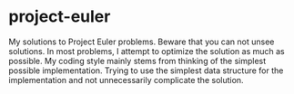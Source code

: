 # project-euler

My solutions to Project Euler problems. Beware that you can not unsee solutions. In most problems, I attempt to optimize the solution as much as possible. My coding style mainly stems from thinking of the simplest possible implementation. Trying to use the simplest data structure for the implementation and not unnecessarily complicate the solution.
